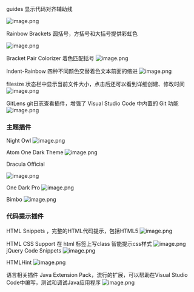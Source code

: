guides 显示代码对齐辅助线

![image.png](https://cdn.nlark.com/yuque/0/2019/png/210477/1559125750552-5d66f25d-2eab-4746-9ed1-1de91045cb54.png#align=left&display=inline&height=367&name=image.png&originHeight=367&originWidth=600&size=47112&status=done&width=600)

Rainbow Brackets 圆括号，方括号和大括号提供彩虹色

![image.png](https://cdn.nlark.com/yuque/0/2019/png/210477/1559125774386-d7eec4dd-e406-4770-abb7-0ac694a9d9f0.png#align=left&display=inline&height=223&name=image.png&originHeight=223&originWidth=530&size=16812&status=done&width=530)

Bracket Pair Colorizer 着色匹配括号
![image.png](https://cdn.nlark.com/yuque/0/2019/png/210477/1559125802012-07339b2d-a0b7-4b37-9123-88aedd7a57bd.png#align=left&display=inline&height=119&name=image.png&originHeight=119&originWidth=625&size=19959&status=done&width=625)

Indent-Rainbow 四种不同颜色交替着色文本前面的缩进
![image.png](https://cdn.nlark.com/yuque/0/2019/png/210477/1559125823114-b62daa29-753a-45ed-93cf-2a46113f6e4b.png#align=left&display=inline&height=148&name=image.png&originHeight=148&originWidth=422&size=14482&status=done&width=422)

filesize 状态栏中显示当前文件大小，点击后还可以看到详细创建、修改时间
![image.png](https://cdn.nlark.com/yuque/0/2019/png/210477/1559125845066-ef1c39ae-514e-4547-9017-bfb73f8279a2.png#align=left&display=inline&height=768&name=image.png&originHeight=768&originWidth=1024&size=88505&status=done&width=1024)

GitLens git日志查看插件，增强了 Visual Studio Code 中内置的 Git 功能
![image.png](https://cdn.nlark.com/yuque/0/2019/png/210477/1559125888898-3958fc9b-40f0-499c-a566-593b15d6b856.png#align=left&display=inline&height=319&name=image.png&originHeight=319&originWidth=1007&size=82812&status=done&width=1007)

### 主题插件

Night Owl
![image.png](https://cdn.nlark.com/yuque/0/2019/png/210477/1559125936914-8ca8d225-d6eb-4667-b478-cac1ad9ac09d.png#align=left&display=inline&height=378&name=image.png&originHeight=378&originWidth=901&size=204055&status=done&width=901)

Atom One Dark Theme
![image.png](https://cdn.nlark.com/yuque/0/2019/png/210477/1559125950676-56d0e347-1495-427d-b093-83588150e3ff.png#align=left&display=inline&height=651&name=image.png&originHeight=651&originWidth=1073&size=77280&status=done&width=1073)

Dracula Official

![image.png](https://cdn.nlark.com/yuque/0/2019/png/210477/1559125964933-c4ca26d1-194c-4527-8d3e-191362440497.png#align=left&display=inline&height=471&name=image.png&originHeight=471&originWidth=740&size=110346&status=done&width=740)

One Dark Pro
![image.png](https://cdn.nlark.com/yuque/0/2019/png/210477/1559126014381-a6890552-5ee0-4132-a895-177f01a5af7d.png#align=left&display=inline&height=475&name=image.png&originHeight=475&originWidth=804&size=188645&status=done&width=804)

Bimbo
![image.png](https://cdn.nlark.com/yuque/0/2019/png/210477/1559126027746-547491de-7f32-4492-b328-d1df89efe1a3.png#align=left&display=inline&height=498&name=image.png&originHeight=498&originWidth=863&size=114344&status=done&width=863)

### 代码提示插件
HTML Snippets ，完整的HTML代码提示，包括HTML5
![image.png](https://cdn.nlark.com/yuque/0/2019/png/210477/1559126064538-569b1833-32e3-441a-a88c-8790ac93ccd3.png#align=left&display=inline&height=362&name=image.png&originHeight=362&originWidth=640&size=52519&status=done&width=640)

HTML CSS Support 在 html 标签上写class 智能提示css样式
![image.png](https://cdn.nlark.com/yuque/0/2019/png/210477/1559126089019-e548bb79-fc41-4d56-b940-3e093a1d31af.png#align=left&display=inline&height=351&name=image.png&originHeight=351&originWidth=522&size=22033&status=done&width=522)
jQuery Code Snippets
![image.png](https://cdn.nlark.com/yuque/0/2019/png/210477/1559126108897-d527a436-ad30-4ad7-9f9b-8a4374c9fffc.png#align=left&display=inline&height=325&name=image.png&originHeight=325&originWidth=561&size=16644&status=done&width=561)

HTMLHint
![image.png](https://cdn.nlark.com/yuque/0/2019/png/210477/1559126125133-f6e2fdbc-045c-4331-91e2-4713817f37e7.png#align=left&display=inline&height=139&name=image.png&originHeight=139&originWidth=445&size=28359&status=done&width=445)

语言相关插件
Java Extension Pack，流行的扩展，可以帮助在Visual Studio Code中编写，测试和调试Java应用程序
![image.png](https://cdn.nlark.com/yuque/0/2019/png/210477/1559126183060-ede31c19-98c7-4272-aacf-9c527e7d49c5.png#align=left&display=inline&height=177&name=image.png&originHeight=177&originWidth=650&size=23790&status=done&width=650)

